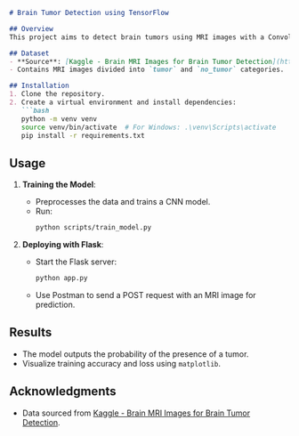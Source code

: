 ```markdown
# Brain Tumor Detection using TensorFlow

## Overview
This project aims to detect brain tumors using MRI images with a Convolutional Neural Network (CNN) built using TensorFlow. The model classifies MRI scans as either containing a tumor or being tumor-free.

## Dataset
- **Source**: [Kaggle - Brain MRI Images for Brain Tumor Detection](https://www.kaggle.com/datasets/ahmedhamada0/brain-tumor-detection)
- Contains MRI images divided into `tumor` and `no_tumor` categories.

## Installation
1. Clone the repository.
2. Create a virtual environment and install dependencies:
   ```bash
   python -m venv venv
   source venv/bin/activate  # For Windows: .\venv\Scripts\activate
   pip install -r requirements.txt
   ```

## Usage
1. **Training the Model**:
   - Preprocesses the data and trains a CNN model.
   - Run:
     ```bash
     python scripts/train_model.py
     ```

2. **Deploying with Flask**:
   - Start the Flask server:
     ```bash
     python app.py
     ```
   - Use Postman to send a POST request with an MRI image for prediction.

## Results
- The model outputs the probability of the presence of a tumor.
- Visualize training accuracy and loss using `matplotlib`.

## Acknowledgments
- Data sourced from [Kaggle - Brain MRI Images for Brain Tumor Detection](https://www.kaggle.com/datasets/ahmedhamada0/brain-tumor-detection).
```
